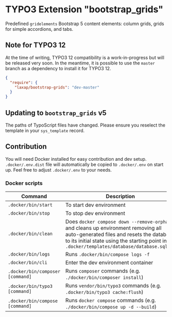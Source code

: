 # TYPO3 Extension "bootstrap_grids"

Predefined `gridelements` Bootstrap 5 content elements: column grids, grids for simple accordions, and tabs.

## Note for TYPO3 12

At the time of writing, TYPO3 12 compatibility is a work-in-progress but will be released very soon. In the meantime, it
is possible to use the `master` branch as a dependency to install it for TYPO3 12.

```json
{
  "require": {
    "laxap/bootstrap-grids": "dev-master"
  }
}
```

## Updating to `bootstrap_grids` v5

The paths of TypoScript files have changed. Please ensure you reselect the template in your `sys_template` record.

## Contribution

You will need Docker installed for easy contribution and dev setup. `.docker/.env.dist` file will automatically be
copied to `.docker/.env` on start up. Feel free to adjust `.docker/.env` to your needs. 

### Docker scripts

| Command                                  | Description                                                                                                                                                                                                                   |
|------------------------------------------|-------------------------------------------------------------------------------------------------------------------------------------------------------------------------------------------------------------------------------|
| `.docker/bin/start`                      | To start dev environment                                                                                                                                                                                                      |
| `.docker/bin/stop`                       | To stop dev environment                                                                                                                                                                                                       |
| `.docker/bin/clean`                      | Does `docker compose down --remove-orphans` and cleans up environment removing all auto-generated files and resets the database to its initial state using the starting point in `.docker/templates/database/database.sqlite` |
| `.docker/bin/logs`                       | Runs `.docker/bin/compose logs -f`                                                                                                                                                                                            |
| `.docker/bin/cli`                        | Enter the dev environment container                                                                                                                                                                                           |
| `.docker/bin/composer [command]`         | Runs `composer` commands (e.g. `./docker/bin/composer install`)                                                                                                                                                               |
| `.docker/bin/typo3 [command]`            | Runs `vendor/bin/typo3` commands (e.g. `.docker/bin/typo3 cache:flush`)                                                                                                                                                       |
| `.docker/bin/compose [command]`          | Runs `docker compose` commands (e.g. `./docker/bin/compose up -d --build`)                                                                                                                                                    |
